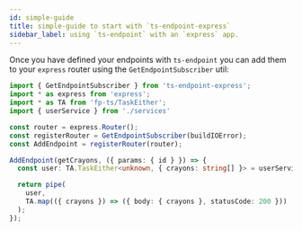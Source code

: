 ```yaml
---
id: simple-guide
title: simple-guide to start with `ts-endpoint-express`
sidebar_label: using `ts-endpoint` with an `express` app.
---
```


Once you have defined your endpoints with `ts-endpoint` you can add them to your `express` router using the `GetEndpointSubscriber` util:

```ts
import { GetEndpointSubscriber } from 'ts-endpoint-express';
import * as express from 'express';
import * as TA from 'fp-ts/TaskEither';
import { userService } from './services'

const router = express.Router();
const registerRouter = GetEndpointSubscriber(buildIOError);
const AddEndpoint = registerRouter(router);

AddEndpoint(getCrayons, ({ params: { id } }) => {
  const user: TA.TaskEither<unknown, { crayons: string[] }> = userService.getByID(id);

  return pipe(
    user,
    TA.map(({ crayons }) => ({ body: { crayons }, statusCode: 200 }))
  );
});
```
